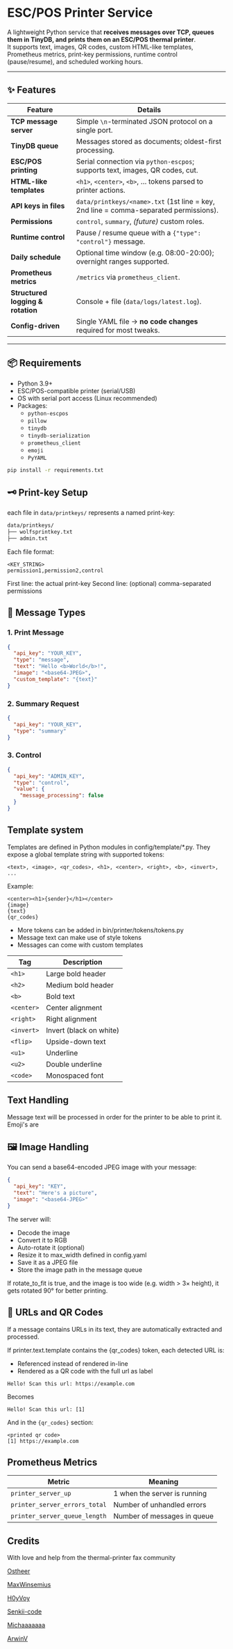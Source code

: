 # ESC/POS Printer Service

A lightweight Python service that **receives messages over TCP, queues them in TinyDB, and prints them on an ESC/POS thermal printer**.  
It supports text, images, QR codes, custom HTML-like templates, Prometheus metrics, print-key permissions, runtime control (pause/resume), and scheduled working hours.

---

## ✨ Features

| Feature                              | Details |
| --- | --- |
| **TCP message server**               | Simple `\n`-terminated JSON protocol on a single port. |
| **TinyDB queue**                     | Messages stored as documents; oldest-first processing. |
| **ESC/POS printing**                 | Serial connection via `python-escpos`; supports text, images, QR codes, cut. |
| **HTML-like templates**              | `<h1>`, `<center>`, `<b>`, … tokens parsed to printer actions. |
| **API keys in files**                | `data/printkeys/<name>.txt` (1st line = key, 2nd line = comma-separated permissions). |
| **Permissions**                      | `control`, `summary`, *(future)* custom roles. |
| **Runtime control**                  | Pause / resume queue with a `{"type": "control"}` message. |
| **Daily schedule**                   | Optional time window (e.g. 08:00-20:00); overnight ranges supported. |
| **Prometheus metrics**               | `/metrics` via `prometheus_client`. |
| **Structured logging & rotation**    | Console + file (`data/logs/latest.log`). |
| **Config-driven**                    | Single YAML file → **no code changes** required for most tweaks. |

---

## 📦 Requirements

- Python 3.9+
- ESC/POS-compatible printer (serial/USB)
- OS with serial port access (Linux recommended)
- Packages:
  - `python-escpos`
  - `pillow`
  - `tinydb`
  - `tinydb-serialization`
  - `prometheus_client`
  - `emoji`
  - `PyYAML`

```bash
pip install -r requirements.txt
```

## 🗝️ Print-key Setup
each file in `data/printkeys/` represents a named print-key:
```bash
data/printkeys/
├── wolfsprintkey.txt
├── admin.txt
```
Each file format:
```
<KEY_STRING>
permission1,permission2,control
```
First line: the actual print-key
Second line: (optional) comma-separated permissions

## 💬 Message Types
### 1. Print Message
```json
{
  "api_key": "YOUR_KEY",
  "type": "message",
  "text": "Hello <b>World</b>!",
  "image": "<base64-JPEG>",
  "custom_template": "{text}"
}
```
###  2. Summary Request
```json
{
  "api_key": "YOUR_KEY",
  "type": "summary"
}
```
### 3. Control
```json
{
  "api_key": "ADMIN_KEY",
  "type": "control",
  "value": {
    "message_processing": false
  }
}
```

## Template system
Templates are defined in Python modules in config/template/*.py.
They expose a global template string with supported tokens:
```php-template
<text>, <image>, <qr_codes>, <h1>, <center>, <right>, <b>, <invert>, ...
```
Example:
```php-template
<center><h1>{sender}</h1></center>
{image}
{text}
{qr_codes}
```

- More tokens can be added in bin/printer/tokens/tokens.py
- Message text can make use of style tokens
- Messages can come with custom templates

| Tag        | Description             |
| ---------- | ----------------------- |
| `<h1>`     | Large bold header       |
| `<h2>`     | Medium bold header      |
| `<b>`      | Bold text               |
| `<center>` | Center alignment        |
| `<right>`  | Right alignment         |
| `<invert>` | Invert (black on white) |
| `<flip>`   | Upside-down text        |
| `<u1>`     | Underline               |
| `<u2>`     | Double underline        |
| `<code>`   | Monospaced font         |


## Text Handling
Message text will be processed in order for the printer to be able to print it. Emoji's are 

## 🖼️ Image Handling

You can send a base64-encoded JPEG image with your message:

```json
{
  "api_key": "KEY",
  "text": "Here's a picture",
  "image": "<base64-JPEG>"
}
```

The server will:
- Decode the image
- Convert it to RGB
- Auto-rotate it (optional)
- Resize it to max_width defined in config.yaml
- Save it as a JPEG file
- Store the image path in the message queue

If rotate_to_fit is true, and the image is too wide (e.g. width > 3× height), it gets rotated 90° for better printing.

## 🔗 URLs and QR Codes
If a message contains URLs in its text, they are automatically extracted and processed.

If printer.text.template contains the {qr_codes} token, each detected URL is:
- Referenced instead of rendered in-line
- Rendered as a QR code with the full url as label

```
Hello! Scan this url: https://example.com
```
Becomes
```
Hello! Scan this url: [1]
```
And in the `{qr_codes}` section:
```
<printed qr code>
[1] https://example.com
```

## Prometheus Metrics
| Metric                        | Meaning                      |
| ----------------------------- | ---------------------------- |
| `printer_server_up`           | 1 when the server is running |
| `printer_server_errors_total` | Number of unhandled errors   |
| `printer_server_queue_length` | Number of messages in queue  |

## Credits
With love and help from the thermal-printer fax community

[Ostheer](https://github.com/Ostheer/IBM4610_bot)

[MaxWinsemius](https://github.com/MaxWinsemius/faxwinsemius_tgbot)

[H0yVoy](https://github.com/H0yVoy/Bonnetjesprinter)

[Senkii-code](https://github.com/Senkii-code/faxii)

[Michaaaaaaa](https://github.com/Michaaaaaaa/bonnenprinter)

[ArwinV](https://github.com/ArwinV/BragiTelegramBot)
